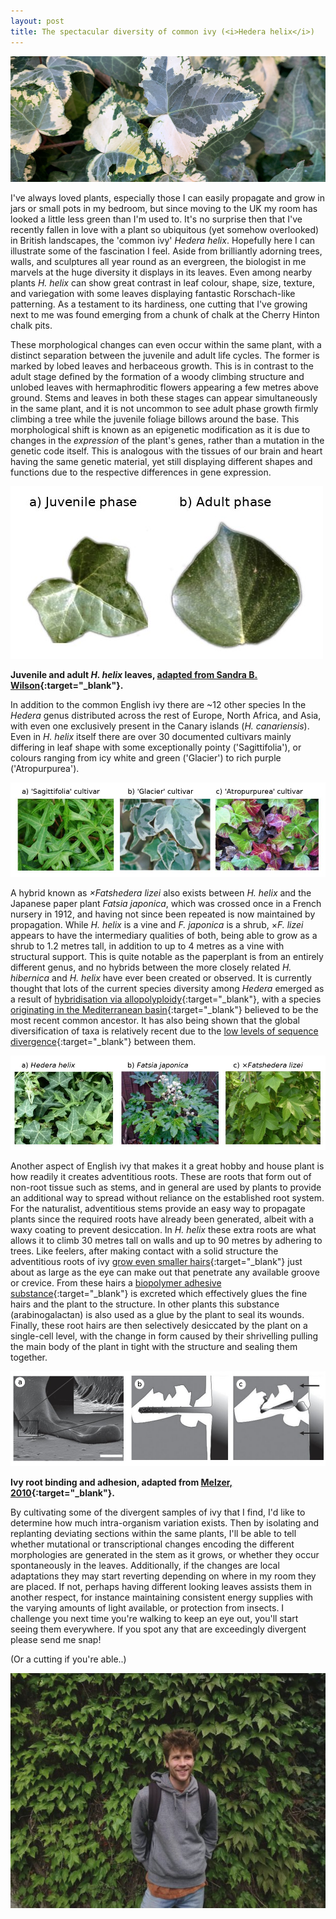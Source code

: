 ```yaml
---
layout: post
title: The spectacular diversity of common ivy (<i>Hedera helix</i>)
---
```


![Sustained ivy growth on a local wall](/assets/ivy_variation.jpg)

I've always loved plants, especially those I can easily propagate and grow in jars or small pots in my bedroom, but since moving to the UK my room has looked a little less green than I'm used to. It's no surprise then that I've recently fallen in love with a plant so ubiquitous (yet somehow overlooked) in British landscapes, the 'common ivy' *Hedera helix*. Hopefully here I can illustrate some of the fascination I feel. Aside from brilliantly adorning trees, walls, and sculptures all year round as an evergreen, the biologist in me marvels at the huge diversity it displays in its leaves. Even among nearby plants *H. helix* can show great contrast in leaf colour, shape, size, texture, and variegation with some leaves displaying fantastic Rorschach-like patterning. As a testament to its hardiness, one cutting that I've growing next to me was found emerging from a chunk of chalk at the Cherry Hinton chalk pits.



These morphological changes can even occur within the same plant, with a distinct separation between the juvenile and adult life cycles. The former is marked by lobed leaves and herbaceous  growth. This is in contrast to the adult stage defined by the formation of a woody climbing structure and unlobed leaves with hermaphroditic flowers appearing a few metres above ground. Stems and leaves in both these stages can appear simultaneously in the same plant, and it is not uncommon to see adult phase growth firmly climbing a tree while the juvenile foliage billows around the base. This morphological shift is known as an epigenetic modification as it is due to changes in the _expression_ of the plant's genes, rather than a mutation in the genetic code itself. This is analogous with the tissues of our brain and heart having the same genetic material, yet still displaying different shapes and functions due to the respective differences in gene expression.

![Juvenile and adult _H. helix_ leaves](/assets/phase_leaf_morphologies.jpg)

**Juvenile and adult _H. helix_ leaves, [adapted from Sandra B. Wilson](https://irrecenvhort.ifas.ufl.edu/plant-prop-glossary/03-genetic-selection/17-genetic-phasechange.html){:target="_blank"}.**



In addition to the common English ivy there are ~12 other species In the *Hedera* genus distributed across the rest of Europe, North Africa, and Asia, with even one exclusively present in the Canary islands (*H. canariensis*). Even in *H. helix* itself there are over 30 documented cultivars mainly differing in leaf shape with some exceptionally pointy ('Sagittifolia'), or colours ranging from icy white and green ('Glacier') to rich purple ('Atropurpurea').

![Ivy cultivars](/assets/ivy_cultivars.jpg)



A hybrid known as *×Fatshedera lizei* also exists between *H. helix* and the Japanese paper plant *Fatsia japonica*, which was crossed once in a French nursery in 1912, and having not since been repeated is now maintained by propagation. While *H. helix* is a vine and *F. japonica* is a shrub, ×*F. lizei* appears to have the intermediary qualities of both, being able to grow as a shrub to 1.2 metres tall, in addition to up to 4 metres as a vine with structural support. This is quite notable as  the paperplant is from an entirely different genus, and no hybrids between the more closely related *H. hibernica* and *H. helix* have ever been created or observed. It is currently thought that lots of the current species diversity among *Hedera* emerged as a result of [hybridisation via allopolyploidy](http://sciencepress.mnhn.fr/en/periodiques/adansonia/24/2/analyse-morphologique-du-genre-hedera-l-les-lierres-araliaceae-et-implications-taxonomiques){:target="_blank"}, with a species [originating in the Mediterranean basin](https://link.springer.com/article/10.1007/s00606-012-0734-1){:target="_blank"} believed to be the most recent common ancestor. It has also being shown that the global diversification of taxa is relatively recent due to the [low levels of sequence divergence](http://www.journals.uchicago.edu/doi/10.1086/375423){:target="_blank"} between them.

![Ivy hybrid with the Japanese paperplant](/assets/lizei_cross.jpg)



Another aspect of English ivy that makes it a great hobby and house plant is how readily it creates adventitious roots. These are roots that form out of non-root tissue such as stems, and in general are used by plants to provide an additional way to spread without reliance on the established root system. For the naturalist, adventitious stems provide an easy way to propagate plants since the required roots have already been generated, albeit with a waxy coating to prevent desiccation. In *H. helix* these extra roots are what allows it to climb 30 metres tall on walls and up to 90 metres by adhering to trees. Like feelers, after making contact with a solid structure the adventitious roots of ivy [grow even smaller hairs](https://www.ncbi.nlm.nih.gov/pmc/articles/PMC2894893/){:target="_blank"} just about as large as the eye can make out that penetrate any available groove or crevice. From these hairs a [biopolymer adhesive substance](https://www.ncbi.nlm.nih.gov/pmc/articles/PMC4988582/){:target="_blank"} is excreted which effectively glues the fine hairs and the plant to the structure. In other plants this substance (arabinogalactan) is also used as a glue by the plant to seal its wounds. Finally, these root hairs are then selectively desiccated by the plant on a single-cell level, with the change in form caused by their shrivelling pulling the main body of the plant in tight with the structure and sealing them together.

![Ivy root binding and adhesion](/assets/ivy_root_binding.jpg)

**Ivy root binding and adhesion, adapted from [Melzer, 2010](https://www.ncbi.nlm.nih.gov/pmc/articles/PMC2894893/){:target="_blank"}.**



By cultivating some of the divergent samples of ivy that I find, I'd like to determine how much intra-organism variation exists. Then by isolating and replanting deviating sections within the same plants, I'll be able to tell whether mutational or transcriptional changes encoding the different morphologies are generated in the stem as it grows, or whether they occur spontaneously in the leaves. Additionally, if the changes are local adaptations they may start reverting depending on where in my room they are placed. If not, perhaps having different looking leaves assists them in another respect, for instance maintaining consistent energy supplies with the varying amounts of light available, or protection from insects. I challenge you next time you're walking to keep an eye out, you'll start seeing them everywhere. If you spot any that are exceedingly divergent please send me snap!

(Or a cutting if you're able..)

![Alex Tokolyi with ivy](/assets/alex_tokolyi_with_ivy.jpg)
